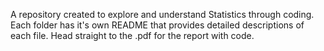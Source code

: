 A repository created to explore and understand Statistics through coding. Each folder has it's own README that provides detailed descriptions of each file. Head straight to the .pdf for the report with code.

